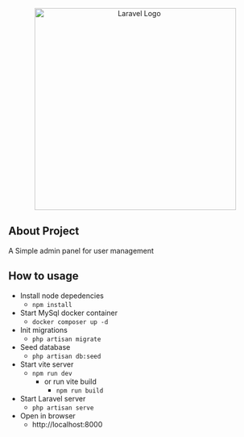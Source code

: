 
<p  align="center"><a  href="https://laravel.com"  target="_blank"><img  src="https://raw.githubusercontent.com/laravel/art/master/logo-lockup/5%20SVG/2%20CMYK/1%20Full%20Color/laravel-logolockup-cmyk-red.svg"  width="400"  alt="Laravel Logo"></a></p>

  
## About Project

A Simple admin panel for user management

  

## How to usage

- Install node depedencies
	- <code>npm install</code>
- Start MySql docker container
	 - <code>docker composer up -d</code>
- Init migrations
	 - <code>php artisan migrate</code>
- Seed database
	- <code>php artisan db:seed</code>
- Start vite server
	- <code>npm run dev</code>
		- or run vite build
			- <code>npm run build</code> 
- Start Laravel server
	- <code>php artisan serve</code>
- Open in browser
	- http://localhost:8000

